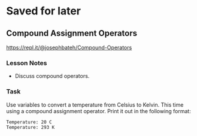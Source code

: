# Saved for later

## Compound Assignment Operators

https://repl.it/@josephbateh/Compound-Operators

### Lesson Notes

- Discuss compound operators.

### Task

Use variables to convert a temperature from Celsius to Kelvin. This time using a compound assignment operator. Print it out in the following format:

```
Temperature: 20 C
Temperature: 293 K
```